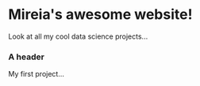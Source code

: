 # Mireia's awesome website!

Look at all my cool data science projects...


### A header

My first project...

